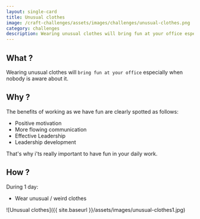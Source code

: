 ```yaml
---
layout: single-card
title: Unusual clothes
image: /craft-challenges/assets/images/challenges/unusual-clothes.png
category: challenges
description: Wearing unusual clothes will bring fun at your office especially when nobody is aware about it.
---
```



## What ?
Wearing unusual clothes will `bring fun at your office` especially when nobody is aware about it.

## Why ?
The benefits of working as we have fun are clearly spotted as follows:
* Positive motivation
* More flowing communication
* Effective Leadership
* Leadership development  

That's why i'ts really important to have fun in your daily work.

## How ?
During 1 day:
* Wear unusual / weird clothes

![Unusual clothes]({{ site.baseurl }}/assets/images/unusual-clothes1.jpg)
